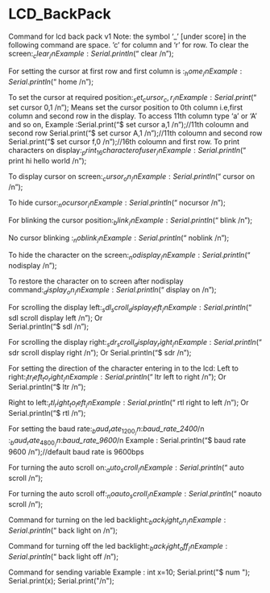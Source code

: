LCD_BackPack
============
Command for lcd back pack  v1
Note: the symbol ‘_’ [under score] in the following command are space. ’c’ for column and ‘r’ for row.
To clear the screen:$_clear_/n
Example : Serial.println(“$ clear /n”);

For setting the cursor at first row and first column is :$_home_/n
Example : Serial.println(“$ home /n”);

To set the cursor at required position:$_set_cursor_c,r_/n
Example :Serial.print(“$ set cursor 0,1 /n”);
Means set the cursor position to 0th column i.e,first column and second row in the display.
To access 11th column type ‘a’ or ‘A’ and so on,
Example :Serial.print(“$ set cursor a,1 /n”);//11th coloumn and second row
                 Serial.print(“$ set cursor A,1 /n”);//11th coloumn and second row
                 Serial.print(“$ set cursor f,0 /n”);//16th coloumn and first row.
To print characters on display:$_print_16 character of user_/n
Example : Serial.println(“$ print hi hello world /n”);

To display cursor on screen:$_cursor_on_/n
Example : Serial.println(“$ cursor on /n”);

To hide cursor:$_nocursor_/n
Example : Serial.println(“$ nocursor /n”);

For blinking the cursor position:$_blink_/n
Example : Serial.println(“$ blink /n”);

No cursor blinking :$_noblink_/n
Example : Serial.println(“$ noblink /n”);

To hide the character on the screen:$_nodisplay_/n
Example : Serial.println(“$ nodisplay /n”);

To restore the character on to screen after nodisplay command:$_display_on_/n
Example : Serial.println(“$ display on /n”);


For scrolling the display left:$_sdl_scroll_display_left_/n
Example : Serial.println(“$ sdl scroll display left  /n”);
Or  
Serial.println(“$ sdl /n”);

For scrolling the display right:$_sdr_scroll_display_right_/n
Example : Serial.println(“$ sdr scroll display right /n”);
Or 
Serial.println(“$ sdr /n”);

For setting the direction of the character entering in to the lcd:
Left  to right:$_ltr_left_to_right_/n
Example : Serial.println(“$ ltr left to right /n”);
Or 
 Serial.println(“$ ltr /n”);


Right to left:$_rtl_right_to_left_/n
Example : Serial.println(“$ rtl right to left /n”);
Or 
 Serial.println(“$ rtl /n”);


For setting the baud rate:$_baud_rate_1200_/n
                                             :$_baud_rate_2400_/n 
                                             :$_baud_rate_4800_/n
                                             :$_baud_rate_9600_/n
Example : Serial.println(“$ baud rate 9600 /n”);//default baud rate is 9600bps


For turning  the auto scroll on:$_auto_scroll_/n
Example : Serial.println(“$ auto scroll /n”);


For turning the auto scroll off:$_noauto_scroll_/n
Example : Serial.println(“$ noauto scroll /n”);

Command for turning on the led backlight:$_back_light_on_/n
Example : Serial.println(“$ back light on /n”);

Command for turning off the led backlight:$_back_light_off_/n
Example : Serial.println(“$ back light off /n”);

Command for sending variable 
Example : int x=10;
          Serial.print("$ num ");
          Serial.print(x);
          Serial.print("/n");


